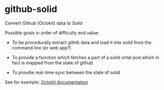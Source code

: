 # github-solid
Convert Github (Octokit) data to Solid

Possible goals in order of difficulty and value:

- To be procedurally extract githib data and load it into solid from the command line (or web app?)

- To provide a function which fetches a part of a solid virtal pod which in fact is mapped from the state of github

- To provdie real-time sync between the state of solid


See for example: [Octokit documentation](https://octokit.github.io/rest.js/v18#projects-list-cards)
